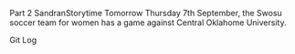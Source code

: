 Part 2 SandranStorytime
   Tomorrow Thursday 7th September, the Swosu soccer team for women has a game against Central Oklahome University.


Git Log

